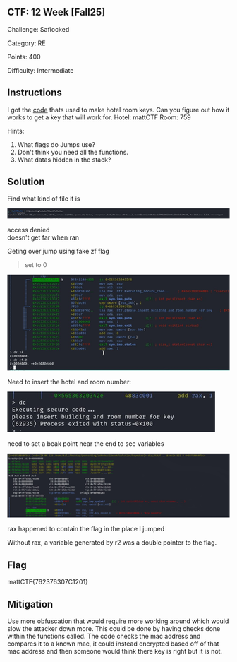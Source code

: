 ## CTF: 12 Week [Fall25]
Challenge: Saflocked

Category:   RE

Points:  400

Difficulty: Intermediate

## Instructions

I got the [code](keymaker) thats used to make hotel room keys.
Can you figure out how it works to get a key that will work for.
Hotel: mattCTF
Room: 759


Hints: 
1. What flags do Jumps use?
2. Don't think you need all the functions.
3. What datas hidden in the stack?

## Solution
Find what kind of file it is 

![image](images/1.jpg)

access denied   
doesn't get far when ran

Geting over jump using fake zf flag   
> set to 0   

![image](images/2.jpg)

Need to insert the hotel and room number:
 
![image](images/3.jpg)

need to set a beak point near the end to see variables

![image](images/4.jpg)

rax happened to contain the flag in the place I jumped

Without rax, a variable generated by r2 was a double pointer to the flag.

## Flag
mattCTF{762376307C1201}

## Mitigation
Use more obfuscation that would require more working around which would slow the attacker down more. This could be done by having checks done within the functions called. The code checks the mac address and compares it to a known mac, it could instead encrypted based off of that mac address and then someone would think there key is right but it is not. 
